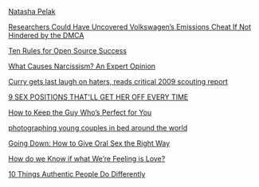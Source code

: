 <a href="http://natashapelak.weebly.com/" target="_blank">Natasha Pelak</a>

<a href="https://www.eff.org/deeplinks/2015/09/researchers-could-have-uncovered-volkswagens-emissions-cheat-if-not-hindered-dmca" target="_blank">Researchers Could Have Uncovered Volkswagen’s Emissions Cheat If Not Hindered by the DMCA</a>

<a href="http://hintjens.com/blog:95" target="_blank">Ten Rules for Open Source Success</a>

<a href="http://goodmenproject.com/featured-content/what-causes-narcissism-an-expert-opinion-fiff/" target="_blank">What Causes Narcissism? An Expert Opinion</a>

<a href="http://www.foxsports.com/nba/story/steph-curry-golden-state-warriors-reads-draft-2009-scouting-report-092215" target="_blank">Curry gets last laugh on haters, reads critical 2009 scouting report</a>

<a href="http://www.mensfitness.com/women/sex-tips/9-sex-positions-thatll-get-her-off-every-time" target="_blank">9 SEX POSITIONS THAT'LL GET HER OFF EVERY TIME</a>

<a href="http://goodmenproject.com/featured-content/how-to-keep-the-guy-whos-perfect-for-you-hlg/" target="_blank">How to Keep the Guy Who’s Perfect for You</a>

<a href="http://i-d.vice.com/en_us/article/photographing-young-couples-in-bed-around-the-world?utm_source=vicefbus" target="_blank">photographing young couples in bed around the world</a>

<a href="http://www.alternet.org/sex-amp-relationships/going-down-how-give-oral-sex-right-way" target="_blank">Going Down: How to Give Oral Sex the Right Way</a>

<a href="http://www.elephantjournal.com/2015/06/how-do-we-know-if-what-were-feeling-is-love/" target="_blank">How do we Know if what We’re Feeling is Love?</a>

<a href="http://higherperspectives.com/authentic-people/" target="_blank">10 Things Authentic People Do Differently</a>
